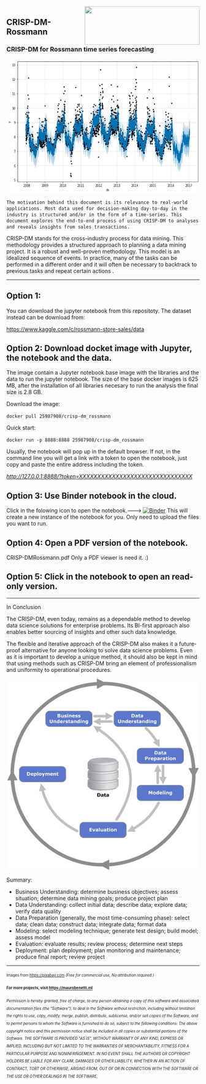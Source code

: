 <img align="right" width="300" height="100" src="https://www.rossmann.de/dam/jcr:0d0bb06a-8527-4d7c-ac70-7cb60e7d0007/ROSSMANN_Wort_Bild_Claim_Schutz_L_cmyk.2018-09-21-09-58-28.jpg">

## CRISP-DM-Rossmann
### CRISP-DM for Rossmann time series forecasting

<img align="center" width="850" height="350" src="quick_start_12_0.png">


    The motivation behind this document is its relevance to real-world applications. Most data used for decision-making day-to-day in the industry is structured and/or in the form of a time-series. This document explores the end-to-end process of using CRISP-DM to analyses and reveals insights from sales transactions.
CRISP-DM stands for the cross-industry process for data mining. This methodology provides a structured approach to planning a data mining project. It is a robust and well-proven methodology. This model is an idealized sequence of events. In practice, many of the tasks can be performed in a different order and it will often be necessary to backtrack to previous tasks and repeat certain actions
.
***
## Option 1:
You can download the jupyter notebook from this repositoty. The dataset instead can be download from:

https://www.kaggle.com/c/rossmann-store-sales/data

## Option 2: Download docket image with Jupyter, the notebook and the data.
The image contain a Jupyter notebook base image with the libraries and the data to run the jupyter notebook. The size of the base docker images is 625 MB, after the installation of all libraries necesary to run the analysis the final size is 2.8 GB.

Download the image:

`docker pull 25987908/crisp-dm_rossmann`

Quick start:

`docker run -p 8888:8888 25987908/crisp-dm_rossmann`

Usually, the notebook will pop up in the default browser. If not, in the command line you will get a link with a token to open the notebook, just copy and paste the entire address including the token.

*http://127.0.0.1:8888/?token=XXXXXXXXXXXXXXXXXXXXXXXXXXXXXXX*

## Option 3: Use Binder notebook in the cloud.

Click in the folowing icon to open the notebook.---> [![Binder](https://mybinder.org/badge_logo.svg)](https://mybinder.org/v2/gh/mbenetti/CRISP-DM-Rossmann/master) This will create a new instance of the notebook for you. Only need to upload the files you want to run.

## Option 4: Open a PDF version of the notebook.

CRISP-DMRossmann.pdf
Only a PDF viewer is need it. :)

## Option 5: Click in the notebook to open an read-only version.

***

In Conclusion

The CRISP-DM, even today, remains as a dependable method to develop data science solutions for enterprise problems. Its BI-first approach also enables better sourcing of insights and other such data knowledge.

The flexible and iterative approach of the CRISP-DM also makes it a future-proof alternative for anyone looking to solve data science problems. Even as it is important to develop a unique method, it should also be kept in mind that using methods such as CRISP-DM bring an element of professionalism and uniformity to operational procedures.

<p align="center">
  <img width="500" height="500" src="CRISP-DM.png">
</p>
Summary:

*    Business Understanding: determine business objectives; assess situation; determine data mining goals; produce project plan
*    Data Understanding: collect initial data; describe data; explore data; verify data quality
*    Data Preparation (generally, the most time-consuming phase): select data; clean data; construct data; integrate data; format data
*    Modeling: select modeling technique; generate test design; build model; assess model
*    Evaluation: evaluate results; review process; determine next steps
*    Deployment: plan deployment; plan monitoring and maintenance; produce final report; review project



***
<sup><sub>
Images from https://pixabay.com *(Free for commercial use, No attribution required )*
</sub></sup>

<sup><sub>
**For more projects, visit  https://maurobenetti.ml**
</sub></sup>

<sup><sub>
*Permission is hereby granted, free of charge, to any person obtaining a copy of this software and associated documentation files (the "Software"), to deal in the Software without restriction, including without limitation the rights to use, copy, modify, merge, publish, distribute, sublicense, and/or sell copies of the Software, and to permit persons to whom the Software is furnished to do so, subject to the following conditions:*
*The above copyright notice and this permission notice shall be included in all copies or substantial portions of the Software.*
*THE SOFTWARE IS PROVIDED "AS IS", WITHOUT WARRANTY OF ANY KIND, EXPRESS OR IMPLIED, INCLUDING BUT NOT LIMITED TO THE WARRANTIES OF MERCHANTABILITY, FITNESS FOR A PARTICULAR PURPOSE AND NONINFRINGEMENT. IN NO EVENT SHALL THE AUTHORS OR COPYRIGHT HOLDERS BE LIABLE FOR ANY CLAIM, DAMAGES OR OTHER LIABILITY, WHETHER IN AN ACTION OF CONTRACT, TORT OR OTHERWISE, ARISING FROM, OUT OF OR IN CONNECTION WITH THE SOFTWARE OR THE USE OR OTHER DEALINGS IN THE SOFTWARE.*
</sub></sup>
